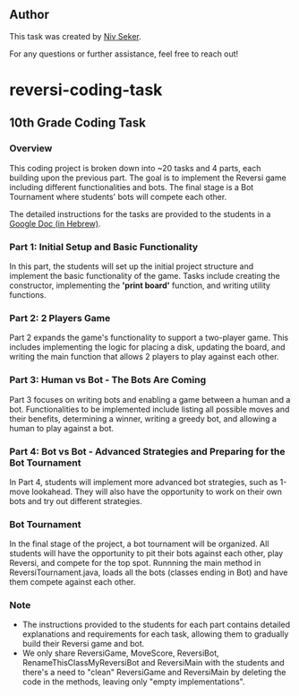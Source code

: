## Author

This task was created by [Niv Seker](https://github.com/sekerniv).

For any questions or further assistance, feel free to reach out!


# reversi-coding-task

## 10th Grade Coding Task

### Overview
This coding project is broken down into ~20 tasks and 4 parts, each building upon the previous part. The goal is to implement the Reversi game including different functionalities and bots. The final stage is a Bot Tournament where students' bots will compete each other.

The detailed instructions for the tasks are provided to the students in a [Google Doc (in Hebrew)](https://docs.google.com/document/d/19bCFzKe8iV-EmoGi3XlbuPPQKV4m0WsCqWZ2WS45GkM).

### Part 1: Initial Setup and Basic Functionality
In this part, the students will set up the initial project structure and implement the basic functionality of the game. Tasks include creating the constructor, implementing the **'print board'** function, and writing utility functions.

### Part 2: 2 Players Game
Part 2 expands the game's functionality to support a two-player game. This includes implementing the logic for placing a disk, updating the board, and writing the main function that allows 2 players to play against each other.

### Part 3: Human vs Bot - The Bots Are Coming

Part 3 focuses on writing bots and enabling a game between a human and a bot. Functionalities to be implemented include listing all possible moves and their benefits, determining a winner, writing a greedy bot, and allowing a human to play against a bot.

### Part 4: Bot vs Bot - Advanced Strategies and Preparing for the Bot Tournament
In Part 4, students will implement more advanced bot strategies, such as 1-move lookahead. They will also have the opportunity to work on their own bots and try out different strategies.

### Bot Tournament
In the final stage of the project, a bot tournament will be organized. All students will have the opportunity to pit their bots against each other, play Reversi, and compete for the top spot. Runnning the main method in ReversiTournament.java, loads all the bots (classes ending in Bot) and have them compete against each other.

### Note
- The instructions provided to the students for each part contains detailed explanations and requirements for each task, allowing them to gradually build their Reversi game and bot.
- We only share ReversiGame, MoveScore, ReversiBot, RenameThisClassMyReversiBot and ReversiMain with the students and there's a need to "clean" ReversiGame and ReversiMain by deleting the code in the methods, leaving only "empty implementations".


